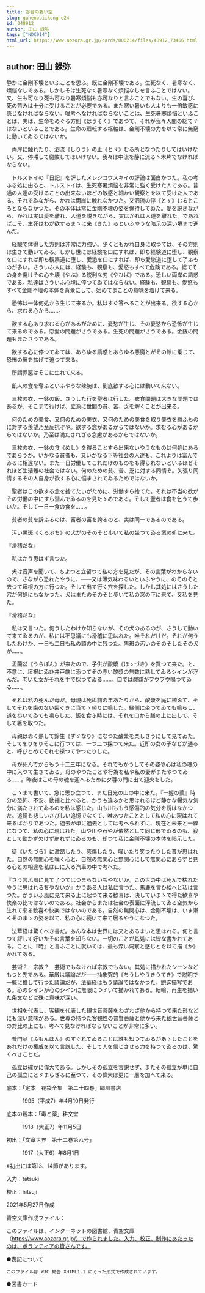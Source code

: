 ```yaml
---
title: 谷合の碧い空
slug: guhenobiikong-e24
id: 048912
author: 田山 録弥
tags: ["NDC914"]
html_url: https://www.aozora.gr.jp/cards/000214/files/48912_73466.html
---
```


## author: 田山 録弥

静かに金剛不壊といふことを思ふ。既に金剛不壊である。生死なく、暑寒なく、煩悩なしである。しかしそは生死なく暑寒なく煩悩なしを言ふことではない。又、生も可なり死も可なり暑寒煩悩も亦可なりと言ふことでもない。生の喜び、死の苦みは十分に受けることが必要である。また寒い暑いも人よりも一倍敏感に感じなければならない。唯考へなければならないことは、生死暑寒煩悩といふことは、実は、生命をめぐる方則《はうそく》であつて、それが我々人間の総てゞはないといふことである。生命の廻転する枢軸は、金剛不壊の力を以て常に無窮に動いてゐるではないか。



　両岸に触れたり、泗流《しりう》の止《とゞ》むる所となつたりしてはいけない。又、停滞して腐敗してはいけない。我々は中流を静に流るゝ木片でなければならない。



　トルストイの『日記』を評したメレジコウスキイの評論は面白かつた。私の考ふる処に由ると、トルストイは、生死寒暑煩悩を非常に強く受けた人である。普通の人達の受けることの出来ないほどの敏感と細かい観察とを以て受けた人である。それでゐながら、かれは両岸に触れなかつた。又泗流の停《とゞ》むるところとならなかつた。その本体は常に金剛不壊の姿を保持してゐた。愛を説きながら、かれは実は愛を離れ、人道を説きながら、実はかれは人道を離れた。であればこそ、生死はわが欲するまゝに来《きた》るといふやうな暗示の深い境まで進んだ。



　経験で体得した方則は非常に力強い。少くともかれ自身に取つては、その方則は生きて動いてゐる。しかし世には経験を口にすれば、即ち経験道に堕し、観察を口にすれば即ち観察道に堕し、愛慾を口にすれば、即ち愛慾道に堕して了ふものが多い。さういふ人には、経験も、観察も、愛慾もすべて危険である。総てその身を傷けその心を壊《やぶ》る鋭利な刃《やひば》である。恐しい両岸の誘惑である。私達はさういふ心境に停つてゐてはならない。経験も、観察も、愛慾もすべて金剛不壊の本体を背景にして、始めてまことの意味を着けて来る。



　恐怖は一体何処から生じて来るか。私はすぐ答へることが出来る。欲する心から、求むる心から……。

　欲する心あり求むる心があるがために、憂愁が生じ、その憂愁から恐怖が生じて来るのである。恋愛の問題がさうである。生死の問題がさうである。金銭の問題もまたさうである。

　欲する心に停つてゐては、あらゆる誘惑とあらゆる悪魔とがその隙に乗じて、恐怖の翼を拡げて迫つて来る。

　所謂罪悪はそこに生れて来る。

　飢人の食を奪ふといふやうな辣腕は、到底欲する心には動いて来ない。



　三枚の衣、一鉢の飯、さうした行を聖者は行した。衣食問題は大きな問題ではあるが、そこまで行けば、立派に世間の貧、苦、乏を解くことが出来る。

　何のための美食、又何のための美衣、又何のための美食を取り美衣を纏ふものに対する羨望乃至反抗ぞや。欲する念があるからではないか。求むる心があるからではないか。乃至は満たされざる念慮があるからではないか。

　三枚の衣、一鉢の食《めし》を得ることすら出来ないやうなものは何処にあるであらうか。いかなる貧者も、又いかなる下等社会の人達も、これよりは富んでゐるに相違ない。また一日労働してこれだけのものをも得られないといふほどそれほど生活難の社会ではない。何のための貧、苦、乏に対する同情ぞ。矢張り同情するその人自身が欲する心に悩まされてゐるためではないか。

　聖者はこの欲する念を捨てたいがために、労働すら捨てた。それは不当の欲がその労働の中にすら潜んでゐるのを見たゝめである。そして聖者は食を乞うて歩いた。そして一日一食の食を……。

　貧者の貧を訴ふるのは、富者の富を誇るのと、実は同一であるのである。



　汚い黒斑《くろぶち》の犬がのそのそと歩いて私の坐つてゐる窓の処に来た。

『滑稽だな』

　私はかう思はず言つた。

　犬は音声を聞いて、ちよつと立留つて私の方を見たが、その言葉がわからないので、さながら恐れたやうに、――又は薄気味わるいといふやうに、のそのそと去つて垣根の方に行つた。そして出て行く穴を探した。しかし其処にはさうした穴が何処にもなかつた。犬はまたのそのそと歩いて私の窓の下に来て、又私を見た。

『滑稽だな』

　私は又言つた。何うしたわけか知らないが、その犬のあるのが、さうして動いて来てゐるのが、私には不思議にも滑稽に思はれた。唯それだけだ。それが何うしたわけか、一日も二日も私の頭の中に残つた。黒斑の汚いのそのそしたその犬が……。



　盂蘭盆《うらぼん》が来たので、子供が酸漿《ほゝづき》を買つて来た。と、不意に、垣根に添ひ井戸端に添つてその赤い酸漿の無数に熟してゐるシインが浮んだ。老いた女がそれを手で採つてゐる……。口では酸漿がフウフウ鳴つてゐる……。

　それは私の死んだ母だ。母親は死ぬ前の年あたりから、酸漿を庭に植ゑて、そしてそれを歯のない歯ぐきに当てゝ頻りに鳴した。縁側に坐つてゐても鳴らし、道を歩いてゐても鳴らした、飯を食ふ時には、それを口から膳の上に出して、そして箸を取つた。

　母親は赤く熟して鈴生《すゞなり》になつた酸漿を楽しさうにして見てゐた。そしてをりをりそこに行つては、一つ二つ採つて来た。近所の女の子などが通ると、呼びとめてそれを採つてやつたりした。

　母が死んでからもう十二三年になる。それでもかうしてその姿や心は私の魂の中に入つて生きてゐる。母のやつたことや行為を私や私の妻がまたやつてゐる……。昨夜はこの母の魂を迎へるために夕暮の門に出て迎火をした。



　こゝまで書いて、急に思ひ立つて、また日光の山の中に来た。『一握の藁』時分の恐怖、不安、動揺と比べると、かうも違ふかと思はれるほど静かな暢気な気分に満たされてゐるのを私は感じた。山も川ももう感傷的の気分を誘はなかつた。追憶も悲しいさびしい追憶でなくて、唯あつたこととして私の心に現はれて来るばかりであつた。過去が単に過去としては考へられずに、現在と未来と一線になつて、私の心に現はれた。山や川や石やが依然として同じ形でゐるのも、寂として動かず欠けず崩れずにゐるのも、却つて私に金剛不壊の本体を暗示した。

　徒《いたづら》に激昂したり、感傷したり、嘆いたり笑つたりした昔が思はれた。自然の無関心を嘆く心と、自然の無関心と無関心にして無関心にあらずと見る心との相違を私は山に入る汽車の中で考へた。



『さう言ふ風に見て了つてはつまらないぢやないか。この世の中は死んで枯れたやうに思はれるぢやないか』かうある人は私に言つた。馬鹿を言ひ給へと私は言つた。かういふ風に見て来る上に起つて来る歓喜は、決していまゝで得た歓喜や快楽の比ではないのである。社会からまたは社会の表面に浮流してゐる空気から生れて来る歓喜や快楽ではないのである。自然の無関心は、金剛不壊は、いま漸くそのまゝの姿を以て、私の心に続いて来て居るやうになつた。



　法華経は驚くべき書だ。あんな本は世界には又とあるまいと思はれる。何と言つて評して好いかその言葉を知らない。一切のことが其処には皆な書かれてある。ことに『時』と言ふことに就いては、最も深い洞察と感じとを以て描《か》かれてある。

　芸術？　宗教？　芸術でもなければ宗教でもない。其処に描かれたシーンなどもつと先である。華厳は議論だが――抽象究的《ちうしやうきうてき》で説明で一概に推して行つた議論だが、法華経はもう議論ではなかつた。飽迄描写である。心のシインが心のシインに無限につゞいて描かれてある。転輪、再生を描いた条文などは殊に意味が深い。

　世相を代表し、客観を代表した観世音菩薩をわざわざ他から持つて来た形などにも深い意味がある。世尊の持つた客観性の普賢菩薩と他から来た観世音菩薩との対比の上にも、考へて見なければならないことが非常に多い。

　普門品《ふもんほん》のすぐれてゐることは誰も知つてゐるがあゝしたことをあれだけの権威を以て言説した、そして人を信じさせる力を持つてゐるのは、驚くべきことだ。



　孤立は確かに偉大である。しかしその孤立を言説せず、またその孤立が単に自己の孤立にとゞまらざるに至つて、その偉大は更に一層を加へて来る。













底本：「定本　花袋全集　第二十四巻」臨川書店

　　　1995（平成7）年4月10日発行

底本の親本：「毒と薬」耕文堂

　　　1918（大正7）年11月5日

初出：「文章世界　第十二巻第八号」

　　　1917（大正6）年8月1日

※初出には第13、14節があります。

入力：tatsuki

校正：hitsuji

2021年5月27日作成

青空文庫作成ファイル：

このファイルは、インターネットの図書館、青空文庫（https://www.aozora.gr.jp/）で作られました。入力、校正、制作にあたったのは、ボランティアの皆さんです。











●表記について


	このファイルは W3C 勧告 XHTML1.1 にそった形式で作成されています。







●図書カード